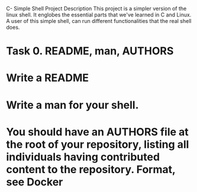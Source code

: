 C- Simple Shell
  Project Description
This project is a simpler version of the linux shell. It englobes the essential parts that we've learned in C and Linux. A user of this simple shell, can run different functionalities that the real shell does.
# Task 0. README, man, AUTHORS
# Write a README
# Write a man for your shell.
# You should have an AUTHORS file at the root of your repository, listing all individuals having contributed content to the repository. Format, see Docker
